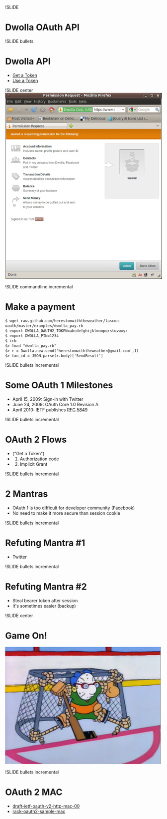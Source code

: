!SLIDE
# Dwolla OAuth API

!SLIDE bullets
# Dwolla API
* [Get a Token](https://www.dwolla.com/developers/authentication)
* [Use a Token](https://www.dwolla.com/developers/endpoints/accountapi/send)

!SLIDE center
![Dwolla](oauth-dwolla.png)

!SLIDE commandline incremental
# Make a payment #

    $ wget raw.github.com/herestomwiththeweather/lascon-oauth/master/examples/dwolla_pay.rb
    $ export DWOLLA_OAUTH2_TOKEN=abcdefghijklmnopqrstuvwxyz
    $ export DWOLLA_PIN=1234
    $ irb
    $> load "dwolla_pay.rb"
    $> r = Dwolla.new.send('herestomwiththeweather@gmail.com',1)
    $> txn_id = JSON.parse(r.body)['SendResult']

!SLIDE bullets incremental
# Some OAuth 1 Milestones
* April 15, 2009: Sign-in with Twitter
* June 24, 2009: OAuth Core 1.0 Revision A
* April 2010: IETF publishes [RFC 5849](http://tools.ietf.org/html/rfc5849)

!SLIDE bullets incremental
# OAuth 2 Flows
* ("Get a Token")
* 1. Authorization code
* 2. Implicit Grant

!SLIDE bullets incremental
# 2 Mantras
* OAuth 1 is too difficult for developer community (Facebook)
* No need to make it more secure than session cookie 

!SLIDE bullets incremental 
# Refuting Mantra #1
* Twitter

!SLIDE bullets incremental 
# Refuting Mantra #2
* Steal bearer token after session
* It's sometimes easier (backup)

!SLIDE center
# Game On!
![Goalie](goalie.png)

!SLIDE bullets incremental
# OAuth 2 MAC
* [draft-ietf-oauth-v2-http-mac-00](http://tools.ietf.org/html/draft-ietf-oauth-v2-http-mac-00)
* [rack-oauth2-sample-mac](https://github.com/nov/rack-oauth2-sample-mac)

